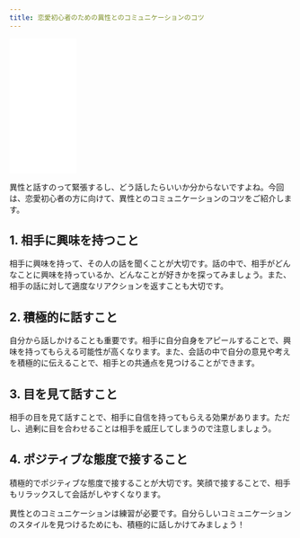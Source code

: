 ```yaml
---
title: 恋愛初心者のための異性とのコミュニケーションのコツ
---
```


<iframe sandbox="allow-popups allow-scripts allow-modals allow-forms allow-same-origin" style="width:120px;height:240px;" marginwidth="0" marginheight="0" scrolling="no" frameborder="0" src="//rcm-fe.amazon-adsystem.com/e/cm?lt1=_blank&bc1=000000&IS2=1&bg1=FFFFFF&fc1=000000&lc1=0000FF&t=ityassociate-22&language=ja_JP&o=9&p=8&l=as4&m=amazon&f=ifr&ref=as_ss_li_til&asins=B09Z2CKZMT&linkId=9dd1d4c8674db8da3895d2c17f6eb836"></iframe>

異性と話すのって緊張するし、どう話したらいいか分からないですよね。今回は、恋愛初心者の方に向けて、異性とのコミュニケーションのコツをご紹介します。

## 1. 相手に興味を持つこと

相手に興味を持って、その人の話を聞くことが大切です。話の中で、相手がどんなことに興味を持っているか、どんなことが好きかを探ってみましょう。また、相手の話に対して適度なリアクションを返すことも大切です。

## 2. 積極的に話すこと

自分から話しかけることも重要です。相手に自分自身をアピールすることで、興味を持ってもらえる可能性が高くなります。また、会話の中で自分の意見や考えを積極的に伝えることで、相手との共通点を見つけることができます。

## 3. 目を見て話すこと

相手の目を見て話すことで、相手に自信を持ってもらえる効果があります。ただし、過剰に目を合わせることは相手を威圧してしまうので注意しましょう。

## 4. ポジティブな態度で接すること

積極的でポジティブな態度で接することが大切です。笑顔で接することで、相手もリラックスして会話がしやすくなります。

異性とのコミュニケーションは練習が必要です。自分らしいコミュニケーションのスタイルを見つけるためにも、積極的に話しかけてみましょう！

